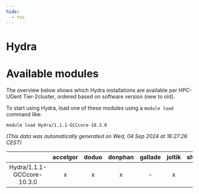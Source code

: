 ```yaml
---
hide:
  - toc
---
```


Hydra
=====

# Available modules


The overview below shows which Hydra installations are available per HPC-UGent Tier-2cluster, ordered based on software version (new to old).

To start using Hydra, load one of these modules using a `module load` command like:

```shell
module load Hydra/1.1.1-GCCcore-10.3.0
```

*(This data was automatically generated on Wed, 04 Sep 2024 at 16:27:26 CEST)*  

| |accelgor|doduo|donphan|gallade|joltik|shinx|skitty|
| :---: | :---: | :---: | :---: | :---: | :---: | :---: | :---: |
|Hydra/1.1.1-GCCcore-10.3.0|x|x|x|-|x|-|x|
